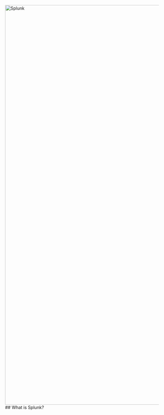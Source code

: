 <img width="1310" alt="Splunk" src="https://github.com/Chrstphrcrtr/Splunk/assets/156831678/bc294014-3d70-4a13-976a-c58a7ec34a41">
## What is Splunk?
